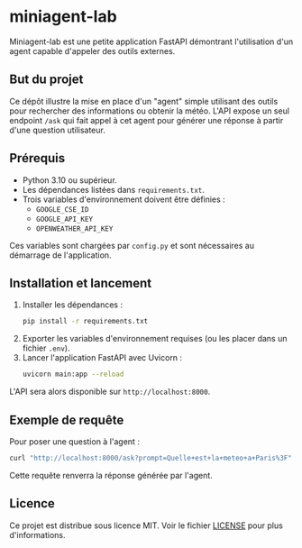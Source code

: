# miniagent-lab

Miniagent-lab est une petite application FastAPI démontrant l'utilisation d'un agent capable d'appeler des outils externes.

## But du projet

Ce dépôt illustre la mise en place d'un "agent" simple utilisant des outils pour rechercher des informations ou obtenir la météo. L'API expose un seul endpoint `/ask` qui fait appel à cet agent pour générer une réponse à partir d'une question utilisateur.

## Prérequis

- Python 3.10 ou supérieur.
- Les dépendances listées dans `requirements.txt`.
- Trois variables d'environnement doivent être définies :
  - `GOOGLE_CSE_ID`
  - `GOOGLE_API_KEY`
  - `OPENWEATHER_API_KEY`

Ces variables sont chargées par `config.py` et sont nécessaires au démarrage de l'application.

## Installation et lancement

1. Installer les dépendances :
   ```bash
   pip install -r requirements.txt
   ```
2. Exporter les variables d'environnement requises (ou les placer dans un fichier `.env`).
3. Lancer l'application FastAPI avec Uvicorn :
   ```bash
   uvicorn main:app --reload
   ```

L'API sera alors disponible sur `http://localhost:8000`.

## Exemple de requête

Pour poser une question à l'agent :

```bash
curl "http://localhost:8000/ask?prompt=Quelle+est+la+meteo+a+Paris%3F"
```

Cette requête renverra la réponse générée par l'agent.

## Licence

Ce projet est distribue sous licence MIT. Voir le fichier [LICENSE](LICENSE) pour plus d'informations.
